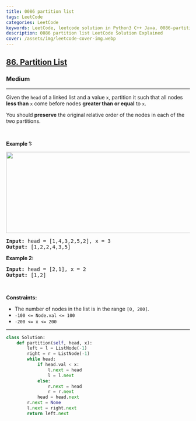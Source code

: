 ```yaml
---
title: 0086 partition list
tags: LeetCode
categories: LeetCode
keywords: LeetCode, leetcode solution in Python3 C++ Java, 0086-partition-list solution
description: 0086 partition list LeetCode Solution Explained
cover: /assets/img/leetcode-cover-img.webp
---
```





<h2><a href="https://leetcode.com/problems/partition-list/">86. Partition List</a></h2><h3>Medium</h3><hr><div><p>Given the <code>head</code> of a linked list and a value <code>x</code>, partition it such that all nodes <strong>less than</strong> <code>x</code> come before nodes <strong>greater than or equal</strong> to <code>x</code>.</p>

<p>You should <strong>preserve</strong> the original relative order of the nodes in each of the two partitions.</p>

<p>&nbsp;</p>
<p><strong class="example">Example 1:</strong></p>
<img alt="" src="https://assets.leetcode.com/uploads/2021/01/04/partition.jpg" style="width: 662px; height: 222px;">
<pre><strong>Input:</strong> head = [1,4,3,2,5,2], x = 3
<strong>Output:</strong> [1,2,2,4,3,5]
</pre>

<p><strong class="example">Example 2:</strong></p>

<pre><strong>Input:</strong> head = [2,1], x = 2
<strong>Output:</strong> [1,2]
</pre>

<p>&nbsp;</p>
<p><strong>Constraints:</strong></p>

<ul>
	<li>The number of nodes in the list is in the range <code>[0, 200]</code>.</li>
	<li><code>-100 &lt;= Node.val &lt;= 100</code></li>
	<li><code>-200 &lt;= x &lt;= 200</code></li>
</ul>
</div>

---




```python
class Solution:
    def partition(self, head, x):
        left = l = ListNode(-1)
        right = r = ListNode(-1)
        while head:
            if head.val < x:
                l.next = head
                l = l.next
            else:
                r.next = head
                r = r.next
            head = head.next
        r.next = None
        l.next = right.next
        return left.next
        
```
